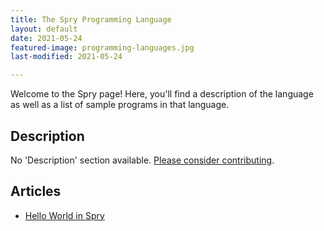 ```yaml
---
title: The Spry Programming Language
layout: default
date: 2021-05-24
featured-image: programming-languages.jpg
last-modified: 2021-05-24

---
```


Welcome to the Spry page! Here, you'll find a description of the language as well as a list of sample programs in that language.

## Description

No 'Description' section available. [Please consider contributing](https://github.com/TheRenegadeCoder/sample-programs-website).

## Articles

- [Hello World in Spry](https://sampleprograms.io/projects/hello-world/spry)